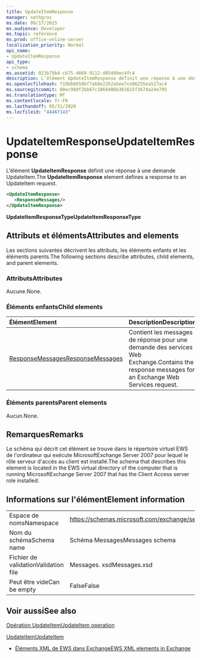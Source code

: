 ```yaml
---
title: UpdateItemResponse
manager: sethgros
ms.date: 09/17/2015
ms.audience: Developer
ms.topic: reference
ms.prod: office-online-server
localization_priority: Normal
api_name:
- UpdateItemResponse
api_type:
- schema
ms.assetid: 023b79b4-c675-4669-9112-d85499ec4fc4
description: L’élément UpdateItemResponse définit une réponse à une demande UpdateItem.
ms.openlocfilehash: f18bb6658bf7a68e2262ebee7ce86255ea527ac4
ms.sourcegitcommit: 88ec988f2bb67c1866d06b361615f3674a24e795
ms.translationtype: MT
ms.contentlocale: fr-FR
ms.lasthandoff: 05/31/2020
ms.locfileid: "44467143"
---
```

# <a name="updateitemresponse"></a><span data-ttu-id="c7f32-103">UpdateItemResponse</span><span class="sxs-lookup"><span data-stu-id="c7f32-103">UpdateItemResponse</span></span>

<span data-ttu-id="c7f32-104">L’élément **UpdateItemResponse** définit une réponse à une demande UpdateItem.</span><span class="sxs-lookup"><span data-stu-id="c7f32-104">The **UpdateItemResponse** element defines a response to an UpdateItem request.</span></span> 
  
```xml
<UpdateItemResponse>
   <ResponseMessages/>
</UpdateItemResponse>
```

 <span data-ttu-id="c7f32-105">**UpdateItemResponseType**</span><span class="sxs-lookup"><span data-stu-id="c7f32-105">**UpdateItemResponseType**</span></span>
## <a name="attributes-and-elements"></a><span data-ttu-id="c7f32-106">Attributs et éléments</span><span class="sxs-lookup"><span data-stu-id="c7f32-106">Attributes and elements</span></span>

<span data-ttu-id="c7f32-107">Les sections suivantes décrivent les attributs, les éléments enfants et les éléments parents.</span><span class="sxs-lookup"><span data-stu-id="c7f32-107">The following sections describe attributes, child elements, and parent elements.</span></span>
  
### <a name="attributes"></a><span data-ttu-id="c7f32-108">Attributs</span><span class="sxs-lookup"><span data-stu-id="c7f32-108">Attributes</span></span>

<span data-ttu-id="c7f32-109">Aucune.</span><span class="sxs-lookup"><span data-stu-id="c7f32-109">None.</span></span>
  
### <a name="child-elements"></a><span data-ttu-id="c7f32-110">Éléments enfants</span><span class="sxs-lookup"><span data-stu-id="c7f32-110">Child elements</span></span>

|<span data-ttu-id="c7f32-111">**Élément**</span><span class="sxs-lookup"><span data-stu-id="c7f32-111">**Element**</span></span>|<span data-ttu-id="c7f32-112">**Description**</span><span class="sxs-lookup"><span data-stu-id="c7f32-112">**Description**</span></span>|
|:-----|:-----|
|[<span data-ttu-id="c7f32-113">ResponseMessages</span><span class="sxs-lookup"><span data-stu-id="c7f32-113">ResponseMessages</span></span>](responsemessages.md) <br/> |<span data-ttu-id="c7f32-114">Contient les messages de réponse pour une demande des services Web Exchange.</span><span class="sxs-lookup"><span data-stu-id="c7f32-114">Contains the response messages for an Exchange Web Services request.</span></span>  <br/> |
   
### <a name="parent-elements"></a><span data-ttu-id="c7f32-115">Éléments parents</span><span class="sxs-lookup"><span data-stu-id="c7f32-115">Parent elements</span></span>

<span data-ttu-id="c7f32-116">Aucun.</span><span class="sxs-lookup"><span data-stu-id="c7f32-116">None.</span></span>
  
## <a name="remarks"></a><span data-ttu-id="c7f32-117">Remarques</span><span class="sxs-lookup"><span data-stu-id="c7f32-117">Remarks</span></span>

<span data-ttu-id="c7f32-118">Le schéma qui décrit cet élément se trouve dans le répertoire virtuel EWS de l'ordinateur qui exécute MicrosoftExchange Server 2007 pour lequel le rôle serveur d'accès au client est installé.</span><span class="sxs-lookup"><span data-stu-id="c7f32-118">The schema that describes this element is located in the EWS virtual directory of the computer that is running MicrosoftExchange Server 2007 that has the Client Access server role installed.</span></span>
  
## <a name="element-information"></a><span data-ttu-id="c7f32-119">Informations sur l'élément</span><span class="sxs-lookup"><span data-stu-id="c7f32-119">Element information</span></span>

|||
|:-----|:-----|
|<span data-ttu-id="c7f32-120">Espace de noms</span><span class="sxs-lookup"><span data-stu-id="c7f32-120">Namespace</span></span>  <br/> |https://schemas.microsoft.com/exchange/services/2006/messages  <br/> |
|<span data-ttu-id="c7f32-121">Nom du schéma</span><span class="sxs-lookup"><span data-stu-id="c7f32-121">Schema name</span></span>  <br/> |<span data-ttu-id="c7f32-122">Schéma Messages</span><span class="sxs-lookup"><span data-stu-id="c7f32-122">Messages schema</span></span>  <br/> |
|<span data-ttu-id="c7f32-123">Fichier de validation</span><span class="sxs-lookup"><span data-stu-id="c7f32-123">Validation file</span></span>  <br/> |<span data-ttu-id="c7f32-124">Messages. xsd</span><span class="sxs-lookup"><span data-stu-id="c7f32-124">Messages.xsd</span></span>  <br/> |
|<span data-ttu-id="c7f32-125">Peut être vide</span><span class="sxs-lookup"><span data-stu-id="c7f32-125">Can be empty</span></span>  <br/> |<span data-ttu-id="c7f32-126">False</span><span class="sxs-lookup"><span data-stu-id="c7f32-126">False</span></span>  <br/> |
   
## <a name="see-also"></a><span data-ttu-id="c7f32-127">Voir aussi</span><span class="sxs-lookup"><span data-stu-id="c7f32-127">See also</span></span>



[<span data-ttu-id="c7f32-128">Opération UpdateItem</span><span class="sxs-lookup"><span data-stu-id="c7f32-128">UpdateItem operation</span></span>](updateitem-operation.md)
  
[<span data-ttu-id="c7f32-129">UpdateItem</span><span class="sxs-lookup"><span data-stu-id="c7f32-129">UpdateItem</span></span>](updateitem.md)


- [<span data-ttu-id="c7f32-130">Éléments XML de EWS dans Exchange</span><span class="sxs-lookup"><span data-stu-id="c7f32-130">EWS XML elements in Exchange</span></span>](ews-xml-elements-in-exchange.md)

